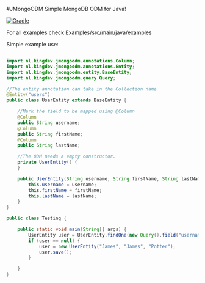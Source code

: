#JMongoODM
Simple MongoDB ODM for Java!

[![Gradle](https://github.com/kingdevnl/JMongoODM/actions/workflows/gradle.yaml/badge.svg)](https://github.com/kingdevnl/JMongoODM/actions/workflows/gradle.yaml)

For all examples check Examples/src/main/java/examples

Simple example use:

```java

import nl.kingdev.jmongoodm.annotations.Column;
import nl.kingdev.jmongoodm.annotations.Entity;
import nl.kingdev.jmongoodm.entity.BaseEntity;
import nl.kingdev.jmongoodm.query.Query;

//The entity annotation can take in the Collection name
@Entity("users")
public class UserEntity extends BaseEntity {

    //Mark the field to be mapped using @Column
    @Column
    public String username;
    @Column
    public String firstName;
    @Column
    public String lastName;

    //The ODM needs a empty constructor.
    private UserEntity() {
    }

    public UserEntity(String username, String firstName, String lastName) {
        this.username = username;
        this.firstName = firstName;
        this.lastName = lastName;
    }
}

public class Testing {

    public static void main(String[] args) {
        UserEntity user = UserEntity.findOne(new Query().field("username")._equals("James"), UserEntity.class);
        if (user == null) {
            user = new UserEntity("James", "James", "Potter");
            user.save();
        }

    }
}
```
